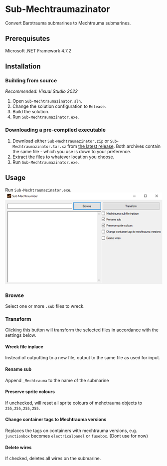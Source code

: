 # Sub-Mechtraumazinator
Convert Barotrauma submarines to Mechtrauma submarines. 
## Prerequisutes
Microsoft .NET Framework 4.7.2
## Installation
### Building from source
*Recommended: Visual Studio 2022*
1. Open `Sub-Mechtraumazinator.sln`.
2. Change the solution configuration to `Release`.
3. Build the solution.
4. Run `Sub-Mechtraumazinator.exe`.
### Downloading a pre-compiled executable
1. Download either `Sub-Mechtraumazinator.zip` or `Sub-Mechtraumazinator.tar.xz` from [the latest release](https://github.com/Jlobblet/Sub-Wrecker/releases/latest). Both archives contain the same file - which you use is down to your preference.
2. Extract the files to whatever location you choose.
3. Run `Sub-Mechtraumazinator.exe`.
## Usage
Run `Sub-Mechtraumazinator.exe`.  
![Sub-Mechtraumazinator](Docs/GUI.png)
### Browse
Select one or more `.sub` files to wreck.
### Transform
Clicking this button will transform the selected files in accordance with the settings below.
#### Wreck file inplace
Instead of outputting to a new file, output to the same file as used for input.
#### Rename sub
Append `_Mechtrauma` to the name of the submarine
#### Preserve sprite colours
If unchecked, will reset all sprite colours of mehctrauma objects to `255,255,255,255`.
#### Change container tags to Mechtrauma versions
Replaces the tags on containers with mechtrauma versions, e.g. `junctionbox` becomes `electricalpanel` or `fusebox`. (Dont use for now)
#### Delete wires
If checked, deletes all wires on the submarine.

